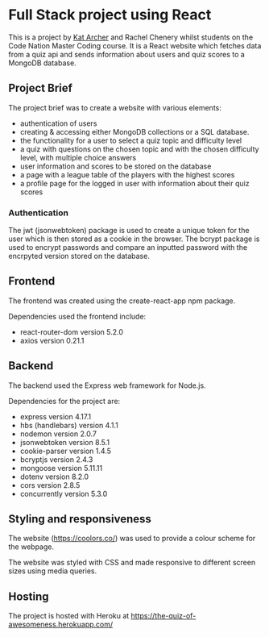 # Full Stack project using React 

This is a project by [Kat Archer](https://github.com/Kat-Archer) and Rachel Chenery whilst students on the Code Nation Master Coding course.  It is a React website which fetches data from a quiz api and sends information about users and quiz scores to a MongoDB database.

## Project Brief

The project brief was to create a website with various elements:
* authentication of users
* creating & accessing either MongoDB collections or a SQL database.  
* the functionality for a user to select a quiz topic and difficulty level 
* a quiz with questions on the chosen topic and with the chosen difficulty level, with multiple choice answers 
* user information and scores to be stored on the database
* a page with a league table of the players with the highest scores
* a profile page for the logged in user with information about their quiz scores
  

### Authentication

The jwt (jsonwebtoken) package is used to create a unique token for the user which is then stored as a cookie in the browser. The bcrypt package is used to encrypt passwords and compare an inputted password with the encrpyted version stored on the database.

## Frontend

The frontend was created using the create-react-app npm package.  

Dependencies used the frontend include:
*  react-router-dom version 5.2.0
*  axios version 0.21.1

## Backend

The backend used the Express web framework for Node.js. 

Dependencies for the project are:
  * express version 4.17.1
  * hbs (handlebars) version 4.1.1
  * nodemon version 2.0.7
  * jsonwebtoken version 8.5.1
  * cookie-parser version 1.4.5
  * bcryptjs version 2.4.3
  * mongoose version 5.11.11
  * dotenv version 8.2.0
  * cors version 2.8.5
  * concurrently version 5.3.0
   
## Styling and responsiveness

The website (https://coolors.co/) was used to provide a colour scheme for the webpage.  

The website was styled with CSS and made responsive to different screen sizes using media queries.

## Hosting

The project is hosted with Heroku at https://the-quiz-of-awesomeness.herokuapp.com/

